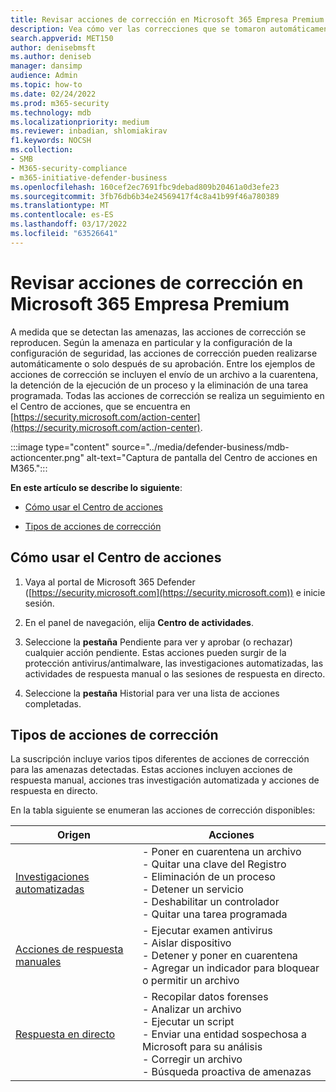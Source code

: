 ```yaml
---
title: Revisar acciones de corrección en Microsoft 365 Empresa Premium
description: Vea cómo ver las correcciones que se tomaron automáticamente o que están a la espera de su aprobación en el Centro de acciones
search.appverid: MET150
author: denisebmsft
ms.author: deniseb
manager: dansimp
audience: Admin
ms.topic: how-to
ms.date: 02/24/2022
ms.prod: m365-security
ms.technology: mdb
ms.localizationpriority: medium
ms.reviewer: inbadian, shlomiakirav
f1.keywords: NOCSH
ms.collection:
- SMB
- M365-security-compliance
- m365-initiative-defender-business
ms.openlocfilehash: 160cef2ec7691fbc9debad809b20461a0d3efe23
ms.sourcegitcommit: 3fb76db6b34e24569417f4c8a41b99f46a780389
ms.translationtype: MT
ms.contentlocale: es-ES
ms.lasthandoff: 03/17/2022
ms.locfileid: "63526641"
---
```

# <a name="review-remediation-actions-in-microsoft-365-business-premium"></a>Revisar acciones de corrección en Microsoft 365 Empresa Premium

A medida que se detectan las amenazas, las acciones de corrección se reproducen. Según la amenaza en particular y la configuración de la configuración de seguridad, las acciones de corrección pueden realizarse automáticamente o solo después de su aprobación. Entre los ejemplos de acciones de corrección se incluyen el envío de un archivo a la cuarentena, la detención de la ejecución de un proceso y la eliminación de una tarea programada. Todas las acciones de corrección se realiza un seguimiento en el Centro de acciones, que se encuentra en [https://security.microsoft.com/action-center](https://security.microsoft.com/action-center).

:::image type="content" source="../media/defender-business/mdb-actioncenter.png" alt-text="Captura de pantalla del Centro de acciones en M365.":::

**En este artículo se describe lo siguiente**:

- [Cómo usar el Centro de acciones](#how-to-use-your-action-center)

- [Tipos de acciones de corrección](#types-of-remediation-actions)


## <a name="how-to-use-your-action-center"></a>Cómo usar el Centro de acciones

1. Vaya al portal de Microsoft 365 Defender ([https://security.microsoft.com](https://security.microsoft.com)) e inicie sesión.

2. En el panel de navegación, elija **Centro de actividades**.

3. Seleccione la **pestaña** Pendiente para ver y aprobar (o rechazar) cualquier acción pendiente. Estas acciones pueden surgir de la protección antivirus/antimalware, las investigaciones automatizadas, las actividades de respuesta manual o las sesiones de respuesta en directo.

4. Seleccione la **pestaña** Historial para ver una lista de acciones completadas. 

## <a name="types-of-remediation-actions"></a>Tipos de acciones de corrección

La suscripción incluye varios tipos diferentes de acciones de corrección para las amenazas detectadas. Estas acciones incluyen acciones de respuesta manual, acciones tras investigación automatizada y acciones de respuesta en directo.

En la tabla siguiente se enumeran las acciones de corrección disponibles:

| Origen  | Acciones  |
|---------|---------|
| [Investigaciones automatizadas](../security/defender-endpoint/automated-investigations.md)      | - Poner en cuarentena un archivo <br/>- Quitar una clave del Registro <br/>- Eliminación de un proceso <br/>- Detener un servicio <br/>- Deshabilitar un controlador <br/>- Quitar una tarea programada        |
| [Acciones de respuesta manuales](../security/defender-endpoint/respond-machine-alerts.md)   | - Ejecutar examen antivirus <br/>- Aislar dispositivo <br/>- Detener y poner en cuarentena <br/>- Agregar un indicador para bloquear o permitir un archivo       |
| [Respuesta en directo](../security/defender-endpoint/live-response.md)   | - Recopilar datos forenses <br/>- Analizar un archivo <br/>- Ejecutar un script <br/>- Enviar una entidad sospechosa a Microsoft para su análisis <br/>- Corregir un archivo <br/>- Búsqueda proactiva de amenazas         |
